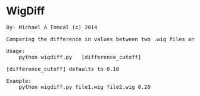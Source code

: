 WigDiff
=========

<pre>
By: Michael A Tomcal (c) 2014

Comparing the difference in values between two .wig files and outputting a GFF file

Usage:
    python wigdiff.py <a.wig> <b.wig> [difference_cutoff]

[difference_cutoff] defaults to 0.10

Example:
    python wigdiff.py file1.wig file2.wig 0.20
</pre>
